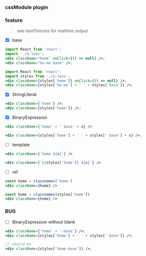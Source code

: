 ### cssModule plugin

### feature

> see test/fixtures for realtime output

- [x] base

```jsx
import React from 'react';
import './a.less';
<div className="home" onClick={() => null} />;
<div className="ho-me base" />;

import React from 'react';
import styles from './a.less';
<div className={styles['home']} onClick={() => null} />;
<div className={styles['ho-me'] + ' ' + styles['base']} />;
```

- [x] StringLiteral

```jsx
<div className={'home'} />;
<div className={styles['home']} />;
```

- [x] BinaryExpression

```jsx
<div className={'home' + ' base' + x} />

<div className={styles['home'] + ' ' + styles[' base'] + x} />;
```

- [ ] template

```jsx
<div className={`home ${x}`} />

<div className={`${styles['home']} ${x}`} />
```

- [ ] ref

```jsx
const home = classnames('home')
<div className={home} />

const home = classnames(styles['home'])
<div className={home} />
```

### BUG

- [ ] BinaryExpression without blank

```jsx
<div className={'home' + '-base'} />;
<div className={styles['home'] + ' ' + styles['-base']} />;

// should be
<div className={styles['home-base']} />;
```
